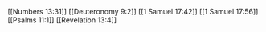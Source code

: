 [[Numbers 13:31]]
[[Deuteronomy 9:2]]
[[1 Samuel 17:42]]
[[1 Samuel 17:56]]
[[Psalms 11:1]]
[[Revelation 13:4]]
